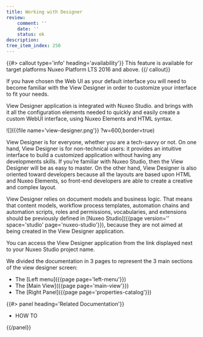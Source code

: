 ```yaml
---
title: Working with Designer
review:
    comment: ''
    date: ''
    status: ok
description:
tree_item_index: 250
---
```

{{#> callout type='info' heading='availability'}}
This feature is available for target platforms Nuxeo Platform LTS 2016 and above.
{{/ callout}}

If you have chosen the Web UI as your default interface you will need to become familiar with the View Designer in order to customize your interface to fit your needs.

View Designer application is integrated with Nuxeo Studio. and brings with it all the configuration elements needed to quickly and easily create a custom WebUI interface, using Nuxeo Elements and HTML syntax.

![]({{file name='view-designer.png'}} ?w=600,border=true)

View Designer is for everyone, whether you are a tech-savvy or not. On one hand, View Designer is for non-technical users: it provides an intuitive interface to build a customized application without having any developments skills. If you’re familiar with Nuxeo Studio, then the View Designer will be as easy to master. On the other hand, View Designer is also oriented toward developers because all the layouts are based upon HTML and Nuxeo Elements, so front-end developers are able to create a creative and complex layout.

View Designer relies on document models and business logic. That means that content models, workflow process templates, automation chains and automation scripts, roles and permissions, vocabularies, and extensions should be previously defined in [Nuxeo Studio]({{page version='' space='studio' page='nuxeo-studio'}}), because they are not aimed at being created in the View Designer application.

You can access the View Designer application from the link displayed next to your Nuxeo Studio project name.

We divided the documentation in 3 pages to represent the 3 main sections of the view designer screen:
- The [Left menu]({{page page='left-menu'}})
- The [Main View]({{page page='main-view'}})
- The [Right Panel]({{page page='properties-catalog'}})


<div class="row" data-equalizer data-equalize-on="medium"><div class="column medium-6">{{#> panel heading='Related Documentation'}}

- HOW TO

{{/panel}}
</div>
<div class="column medium-6">
</div>
</div>
